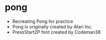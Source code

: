 # pong
- Recreating Pong for practice  
- Pong is originally created by Atari Inc.  
- PressStart2P font created by Codeman38
